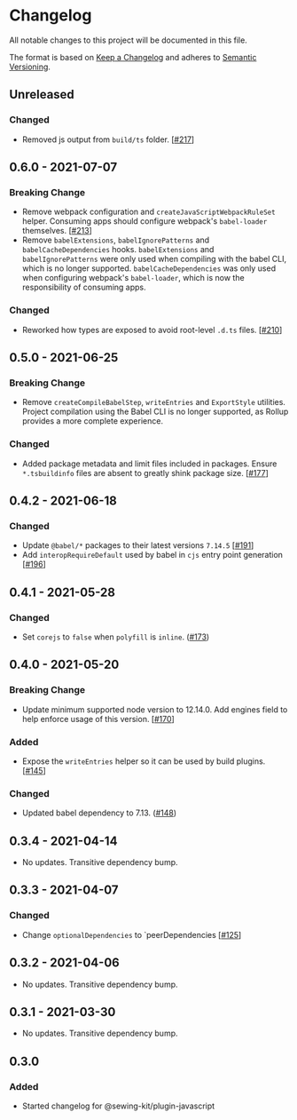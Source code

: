 # Changelog

All notable changes to this project will be documented in this file.

The format is based on [Keep a Changelog](http://keepachangelog.com/en/1.0.0/)
and adheres to [Semantic Versioning](http://semver.org/spec/v2.0.0.html).

## Unreleased

### Changed

- Removed js output from `build/ts` folder. [[#217](https://github.com/Shopify/sewing-kit-next/pull/217)]

## 0.6.0 - 2021-07-07

### Breaking Change

- Remove webpack configuration and `createJavaScriptWebpackRuleSet` helper. Consuming apps should configure webpack's `babel-loader` themselves. [[#213](https://github.com/Shopify/sewing-kit-next/pull/213)]
- Remove `babelExtensions`, `babelIgnorePatterns` and `babelCacheDependencies` hooks. `babelExtensions` and `babelIgnorePatterns` were only used when compiling with the babel CLI, which is no longer supported. `babelCacheDependencies` was only used when configuring webpack's `babel-loader`, which is now the responsibility of consuming apps.

### Changed

- Reworked how types are exposed to avoid root-level `.d.ts` files. [[#210](https://github.com/Shopify/sewing-kit-next/pull/210)]

## 0.5.0 - 2021-06-25

### Breaking Change

- Remove `createCompileBabelStep`, `writeEntries` and `ExportStyle` utilities. Project compilation using the Babel CLI is no longer supported, as Rollup provides a more complete experience.

### Changed

- Added package metadata and limit files included in packages. Ensure `*.tsbuildinfo` files are absent to greatly shink package size. [[#177](https://github.com/Shopify/sewing-kit-next/pull/177)]

## 0.4.2 - 2021-06-18

### Changed

- Update `@babel/*` packages to their latest versions `7.14.5` [[#191](https://github.com/Shopify/sewing-kit-next/pull/191)]
- Add `interopRequireDefault` used by babel in `cjs` entry point generation [[#196](https://github.com/Shopify/sewing-kit-next/pull/196)]

## 0.4.1 - 2021-05-28

### Changed

- Set `corejs` to `false` when `polyfill` is `inline`. ([#173](https://github.com/Shopify/sewing-kit-next/pull/173))

## 0.4.0 - 2021-05-20

### Breaking Change

- Update minimum supported node version to 12.14.0. Add engines field to help enforce usage of this version. [[#170](https://github.com/Shopify/sewing-kit-next/pull/170)]

### Added

- Expose the `writeEntries` helper so it can be used by build plugins. [[#145](https://github.com/Shopify/sewing-kit-next/pull/145)]

### Changed

- Updated babel dependency to 7.13. ([#148](https://github.com/Shopify/sewing-kit-next/pull/148))

## 0.3.4 - 2021-04-14

- No updates. Transitive dependency bump.

## 0.3.3 - 2021-04-07

### Changed

- Change `optionalDependencies` to `peerDependencies [[#125](https://github.com/Shopify/sewing-kit-next/pull/125/files)]

## 0.3.2 - 2021-04-06

- No updates. Transitive dependency bump.

## 0.3.1 - 2021-03-30

- No updates. Transitive dependency bump.

## 0.3.0

### Added

- Started changelog for @sewing-kit/plugin-javascript
